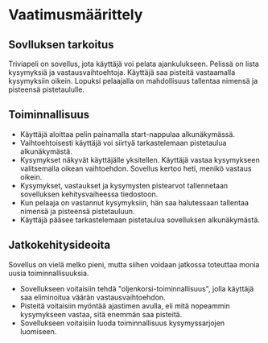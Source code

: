 # Vaatimusmäärittely

## Sovlluksen tarkoitus
Triviapeli on sovellus, jota käyttäjä voi
pelata ajankulukseen. Pelissä on lista kysymyksiä ja vastausvaihtoehtoja. 
Käyttäjä saa pisteitä vastaamalla kysymyksiin oikein. Lopuksi pelaajalla on mahdollisuus tallentaa nimensä ja pisteensä pistetaululle.

## Toiminnallisuus
* Käyttäjä aloittaa pelin painamalla start-nappulaa alkunäkymässä.
* Vaihtoehtoisesti käyttäjä voi siirtyä tarkastelemaan pistetaulua alkunäkymästä. 
* Kysymykset näkyvät käyttäjälle yksitellen. Käyttäjä vastaa kysymykseen
valitsemalla oikean vaihtoehdon. Sovellus kertoo heti, menikö vastaus oikein.
* Kysymykset, vastaukset ja kysymysten pistearvot tallennetaan sovelluksen
kehitysvaiheessa tiedostoon. 
* Kun pelaaja on vastannut kysymyksiin, hän saa halutessaan tallentaa nimensä ja pisteensä pistetauluun. 
* Käyttäjä pääsee tarkastelemaan pistetaulua sovelluksen
alkunäkymästä.

## Jatkokehitysideoita
Sovellus on vielä melko pieni, mutta siihen voidaan jatkossa toteuttaa monia uusia toiminnallisuuksia.
* Sovellukseen voitaisiin tehdä  "oljenkorsi-toiminnallisuus", jolla
käyttäjä saa eliminoitua väärän vastausvaihtoehdon.
* Pisteitä voitaisiin myöntää ajastimen avulla, eli mitä nopeammin 
kysymykseen vastaa, sitä enemmän saa pisteitä.
* Sovellukseen voitaisiin luoda toiminnallisuus kysymyssarjojen luomiseen. 
